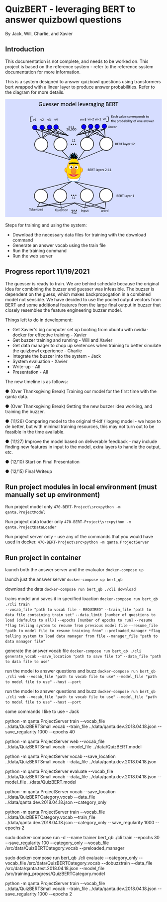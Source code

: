 # QuizBERT - leveraging BERT to answer quizbowl questions
By Jack, Will, Charlie, and Xavier


## Introduction
This documentation is not complete, and needs to be worked on.
This project is based on the reference system - refer to the reference system documentation for more information.

This is a system designed to answer quizbowl questions using transformers bert wrapped with a linear layer to produce answer probabilities.
Refer to the diagram for more details.

![Guesser diagram](BERT_diagram.png)

Steps for training and using the system:
  - Download the necessary data files for training with the download command
  - Generate an answer vocab using the train file
  - Run the training command
  - Run the web server

## Progress report 11/19/2021

The guesser is ready to train. We are behind schedule because the original idea for combining the buzzer and guesser was infeasible. The buzzer is dependent on the guess, which makes backpropogation in a combined model not sensible. We have decided to use the pooled output vectors from BERT and some additional features from the large final output in buzzer that closely resembles the feature engineering buzzer model. 

Things left to do in development:
- Get Xavier's big computer set up booting from ubuntu with nvidia-docker for effective training - Xavier
- Get buzzer training and running - Will and Xavier
- Get data manager to chop up sentences when training to better simulate the quizbowl experience - Charlie
- Integrate the buzzer into the system - Jack
- System evaluation - Xavier
- Write-up - All
- Presentation - All

The new timeline is as follows:

● (Over Thanksgiving Break) Training our model for the first time with the qanta data.

● (Over Thanksgiving Break) Getting the new buzzer idea working, and training the buzzer.

● (11/26) Comparing model to the original tf-idf / logreg model - we hope to de better, 
but with minimal training resources, this may not turn out to be feasible in the time available.

● (11/27) Improve the model based on deliverable feedback - may include finding new
features in input to the model, extra layers to handle the output, etc.

● (12/10) Start on Final Presentation

● (12/15) Final Writeup


## Run project modules in local environment (must manually set up environment)

Run project model only
`470-BERT-Project\src>python -m qanta.ProjectModel` 

Run project data loader only
`470-BERT-Project\src>python -m qanta.ProjectDataLoader`

Run project server only - use any of the commands that you would have used in docker.
`470-BERT-Project\src>python -m qanta.ProjectServer`


## Run project in container

launch both the answer server and the evaluator
`docker-compose up`

launch just the answer server
`docker-compose up bert_qb`

download the data
`docker-compose run bert_qb ./cli download` 

trains model and saves it in specified loaction
`docker-compose run bert_qb ./cli train`  
  `--vocab_file "path to vocab file - REQUIRED"`
  `--train_file "path to data file containing train set"`
  `--data_limit [number of questions to load (defaults to all)]`
  `--epochs [number of epochs to run]`
  `--resume *flag telling system to resume from previous model file`
  `--resume_file "path to model file to resume training from"`
  `--preloaded_manager *flag telling system to load data manager from file`
  `--manager_file "path to data manager file"`

generate the answer vocab file
`docker-compose run bert_qb ./cli generate_vocab`
  `--save_location "path to save file to"`
  `--data_file "path to data file to use"`

run the model to answer questions and buzz
`docker-compose run bert_qb ./cli web`
  `--vocab_file "path to vocab file to use"`
  `--model_file "path to model file to use"`
  `--host`
  `--port`

run the model to answer questions and buzz
`docker-compose run bert_qb ./cli web`
  `--vocab_file "path to vocab file to use"`
  `--model_file "path to model file to use"`
  `--host`
  `--port`



some commands I like to use - Jack

python -m qanta.ProjectServer train --vocab_file ../data/QuizBERTSmall.vocab --train_file ../data/qanta.dev.2018.04.18.json --save_regularity 1000 --epochs 40

python -m qanta.ProjectServer web --vocab_file ../data/QuizBERTSmall.vocab --model_file ../data/QuizBERT.model

python -m qanta.ProjectServer vocab --save_location ../data/QuizBERTSmall.vocab --data_file ../data/qanta.dev.2018.04.18.json

python -m qanta.ProjectServer evaluate --vocab_file ../data/QuizBERTSmall.vocab --data_file ../data/qanta.dev.2018.04.18.json --model_file ../data/QuizBERT.model


python -m qanta.ProjectServer vocab --save_location ../data/QuizBERTCategory.vocab --data_file ../data/qanta.dev.2018.04.18.json --category_only

python -m qanta.ProjectServer train --vocab_file ../data/QuizBERTCategory.vocab --train_file ../data/qanta.dev.2018.04.18.json --category_only --save_regularity 1000 --epochs 2




sudo docker-compose run -d --name trainer bert_qb ./cli train --epochs 30 --save_regularity 100 --category_only --vocab_file /src/data/QuizBERTCategory.vocab --preloaded_manager


sudo docker-compose run bert_qb ./cli evaluate --category_only --vocab_file /src/data/QuizBERTCategory.vocab --dobuzztrain --data_file /src/data/qanta.test.2018.04.18.json --model_file /src/training_progress/QuizBERTCategory.model

python -m qanta.ProjectServer train --vocab_file ../data/QuizBERTSmall.vocab --train_file ../data/qanta.dev.2018.04.18.json --save_regularity 1000 --epochs 2